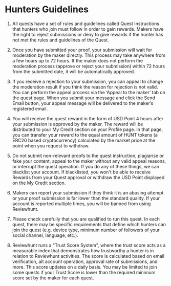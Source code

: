 # Hunters Guidelines

1. All quests have a set of rules and guidelines called Quest Instructions that hunters who join must follow in order to gain rewards. Makers have the right to reject submissions or deny to give rewards if the hunter has not met the rules and guidelines of the Quest.

2. Once you have submitted your proof, your submission will wait for moderation by the maker directly. This process may take anywhere from a few hours up to 72 hours. If the maker does not perform the moderation process (approve or reject your submission) within 72 hours from the submitted date, it will be automatically approved.

3. If you receive a rejection to your submission, you can appeal to change the moderation result if you think the reason for rejection is not valid. You can perform the appeal process via the ‘Appeal to the maker’ tab on the quest page. When you submit your message and click the Send Email button, your appeal message will be delivered to the maker’s registered email.

4. You will receive the quest reward in the form of USD Point 4 hours after your submission is approved by the maker. The reward will be distributed to your My Credit section on your Profile page. In that page, you can transfer your reward to the equal amount of HUNT tokens (a ERC20 based cryptocurrency) calculated by the market price at the point when you request to withdraw.

5. Do not submit non-relevant proofs to the quest instruction, plagiarise or fake your content, appeal to the maker without any valid appeal reasons, or interrupt the quest operation. If you do any of these things, we can blacklist your account. If blacklisted, you won't be able to receive Rewards from your Quest approval or withdraw the USD Point displayed on the My Credit section.

6. Makers can report your submission if they think it is an abusing attempt or your proof submission is far lower than the standard quality. If your account is reported multiple times, you will be banned from using Reviewhunt.

7. Please check carefully that you are qualified to run this quest. In each quest, there may be specific requirements that define which hunters can join the quest (e.g. device type, minimum number of followers of your social channel, language, etc.).

8. Reviewhunt runs a "Trust Score System", where the trust score acts as a measurable index that demonstrates how trustworthy a hunter is in relation to Reviewhunt activities. The score is calculated based on email verification, alt account operation, approval rate of submissions, and more. This score updates on a daily basis. You may be limited to join some quests if your Trust Score is lower than the required minimum score set by the maker for each quest.
